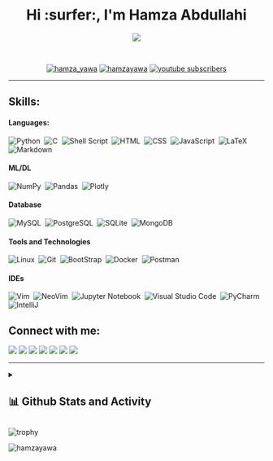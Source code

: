 <h1 align="center">Hi :surfer:, I'm Hamza Abdullahi</h1>
<!--
<a href="https://git.io/typing-svg"><img src="https://readme-typing-svg.demolab.com?font=Fira+Code&size=24&duration=4000&pause=1000&color=ff652f&center=true&vCenter=true&width=960&lines=A+Passionate+Software+Engineer;Learning+Programming+in+C%2C+Python;Bash+Scripting%2C+CLI%2C+Git+%26+Github;Full-Stack+Web+Developer;Data+Analysis%2C+Data+Engineering;Always+Learning+New+Things" alt="Typing SVG" /></a>
-->
<p align="center">
  <img src="https://readme-typing-svg.demolab.com/?lines=A+Passionate+Software+Engineer;Learning+Programming+in+C%2C+Python;Bash+Scripting%2C+CLI%2C+Git+%26+Github;Full-Stack+Web+Developer;Data+Analysis%2C+Data+Engineering;Always+Learning+New+Things&font=Fira%20Code&center=true&width=380&height=50&duration=4000&pause=1000&color=ff652f">
</p>


<!-- Social icons section -->
<br/>
<p align="center"> 
<a href="https://twitter.com/hamza_yawa" target="blank"><img src="https://img.shields.io/twitter/follow/hamza_yawa?color=1DA1F2&logo=twitter&style=for-the-badge" alt="hamza_yawa" /></a>
<a href="https://hamzayawa.github.io" target="blank"><img src="https://img.shields.io/website?label=HamzaYawa&style=for-the-badge&url=https%3A%2F%2Fhamzayawa.github.io" alt="hamzayawa" /></a>
<a href="https://www.youtube.com/@hamzayawa?sub_confirmation=1">
    <img alt="youtube subscribers" title="Subscribe to my YouTube channel" src="https://custom-icon-badges.demolab.com/youtube/channel/subscribers/UCMHODstcQSCydCwIJNhQBaQ?color=%23E05D44&label=SUBSCRIBE&logo=video&logoColor=white&style=for-the-badge&labelColor=CE4630"/></a>
</p>
<hr/>


## Skills:

#### Languages:

![Python](https://img.shields.io/badge/Python-121011?style=for-the-badge&logo=python&logoColor=white)&nbsp;
![C](https://img.shields.io/badge/C-121011?style=for-the-badge&logo=c&logoColor=white)&nbsp;
![Shell Script](https://img.shields.io/badge/Shell_Script-121011?style=for-the-badge&logo=gnu-bash&logoColor=white)&nbsp;
![HTML](https://img.shields.io/badge/HTML5-121011?style=for-the-badge&logo=html5&logoColor=white)&nbsp;
![CSS](https://img.shields.io/badge/CSS3-121011?style=for-the-badge&logo=css3&logoColor=white)&nbsp;
![JavaScript](https://img.shields.io/badge/JavaScript-121011?style=for-the-badge&logo=javascript&logoColor=white)&nbsp;
![LaTeX](https://img.shields.io/badge/latex-121011?style=for-the-badge&logo=latex&logoColor=white)&nbsp;
![Markdown](https://img.shields.io/badge/markdown-121011?style=for-the-badge&logo=markdown&logoColor=white)

#### ML/DL

![NumPy](https://img.shields.io/badge/numpy-ff652f?style=for-the-badge&logo=numpy&logoColor=white)&nbsp;
![Pandas](https://img.shields.io/badge/pandas-ff652f?style=for-the-badge&logo=pandas&logoColor=white)&nbsp;
![Plotly](https://img.shields.io/badge/Plotly-ff652f?style=for-the-badge&logo=plotly&logoColor=white)

#### Database

![MySQL](https://img.shields.io/badge/MySQL-00000F?style=for-the-badge&logo=mysql&logoColor=white)&nbsp;
![PostgreSQL](https://img.shields.io/badge/PostgreSQL-00000F?style=for-the-badge&logo=postgresql&logoColor=white)&nbsp;
![SQLite](https://img.shields.io/badge/SQLite-00000F?style=for-the-badge&logo=sqlite&logoColor=white)&nbsp;
![MongoDB](https://img.shields.io/badge/MongoDB-00000F?style=for-the-badge&logo=mongodb&logoColor=white)&nbsp;

#### Tools and Technologies

![Linux](https://img.shields.io/badge/Linux-ff652f?style=for-the-badge&logo=linux&logoColor=white)&nbsp;
![Git](https://img.shields.io/badge/GIT-ff652f?style=for-the-badge&logo=git&logoColor=white)&nbsp;
![BootStrap](https://img.shields.io/badge/Bootstrap-ff652f?style=for-the-badge&logo=bootstrap&logoColor=white)&nbsp;
![Docker](https://img.shields.io/badge/Docker-ff652f?style=for-the-badge&logo=docker&logoColor=white)&nbsp;
![Postman](https://img.shields.io/badge/Postman-ff652f?style=for-the-badge&logo=Postman&logoColor=white)&nbsp;
<!-- ![AWS](https://img.shields.io/badge/Amazon_AWS-232F3E?style=flat&logo=amazon-aws&logoColor=white)&nbsp;
![Google Cloud](https://img.shields.io/badge/Google_Cloud-4285F4?style=flat&logo=google-cloud&logoColor=white)&nbsp; 
![Django](https://img.shields.io/badge/Django-00000F?style=for-the-badge&logo=django&logoColor=green)&nbsp;
-->

#### IDEs

![Vim](https://img.shields.io/badge/VIM-00000F?style=for-the-badge&logo=vim&logoColor=white)&nbsp;
![NeoVim](https://img.shields.io/badge/NeoVim-00000F?&style=for-the-badge&logo=neovim&logoColor=white)&nbsp;
![Jupyter Notebook](https://img.shields.io/badge/jupyter-00000F?style=for-the-badge&logo=jupyter&logoColor=white)&nbsp;
![Visual Studio Code](https://img.shields.io/badge/Visual%20Studio%20Code-00000F?style=for-the-badge&logo=visual-studio-code&logoColor=white)&nbsp;
![PyCharm](https://img.shields.io/badge/pycharm-00000F?style=for-the-badge&logo=pycharm&logoColor=black&color=black&labelColor=white)&nbsp;
![IntelliJ](https://img.shields.io/badge/IntelliJ_IDEA-00000F.svg?style=for-the-badge&logo=intellij-idea&logoColor=white)&nbsp;

## Connect with me:

<p align = "center">

[<img src="https://img.shields.io/badge/kaggle-%2312100E.svg?&style=for-the-badge&logo=kaggle&logoColor=white&color=ff652f" />](https://www.kaggle.com/coachbabaa)
[<img src ="https://img.shields.io/badge/website-%23.svg?&style=for-the-badge&logo=www&logoColor=white%22&color=ff652f">](https://hamzayawa.github.io)
[<img src="https://img.shields.io/badge/twitter-%231DA1F2.svg?&style=for-the-badge&logo=twitter&logoColor=white&color=ff652f" />](https://twitter.com/hamza_yawa) 
[<img src="https://img.shields.io/badge/linkedin-%2312100E.svg?&style=for-the-badge&logo=linkedin&logoColor=white&color=ff652f" />](https://www.linkedin.com/in/hamza-abdullahi-yawa/)
[<img src="https://img.shields.io/badge/instagram-%2312100E.svg?&style=for-the-badge&logo=instagram&logoColor=white&color=ff652f" />](https://instagram.com/coachbabaa)
[<img src="https://img.shields.io/badge/Facebook-%2312100E.svg?style=for-the-badge&logo=facebook&logoColor=white&color=ff652f" />](https://web.facebook.com/coachbabaa)
 [<img src="https://img.shields.io/badge/GitLab-%2312100E.svg?style=for-the-badge&logo=gitlab&logoColor=white&color=ff652f" />](https://gitlab.com/hamzayawa)
</p>

<hr/>
<!--
<details>
  <summary>:zap: GitHub Top Languages</summary>

  <img align="left" alt="hamzayawa GitHub Top Lang" src="https://github-readme-stats.vercel.app/api/top-langs?username=hamzayawa&show_icons=true&hide_border=false&title_color=ff652f&icon_color=FFE400&bg_color=09131B&text_color=ffffff&border_color=0c1a25" />

</details>
-->

<details> 
  <summary><h2>📊 Github Stats and Activity</h2></summary>

  <h3>🔥 Streak Stats</h3>

  <!-- GitHub Readme Streak Stats - https://github.com/DenverCoder1/github-readme-streak-stats -->
  <p>
    <a href="https://github.com/hamzayawa/github-readme-streak-stats">
      <img title="🔥 Get streak stats for your profile at git.io/streak-stats" alt="hamzayawa's streak" src="https://streak-stats.demolab.com/?user=hamzayawa&theme=monokai-metallian&hide_border=true"/>
    </a>
    <p>🔥 Get streak stats for your profile at <a href="https://git.io/streak-stats">git.io/streak-stats</a></p>
  </p>

  <h3>💻 GitHub Profile Stats</h3>

  <!-- https://github.com/anuraghazra/github-readme-stats -->

  <a href="https://github.com/anuraghazra/github-readme-stats"><img alt="HamzaYawa's Github Stats" src="https://denvercoder1-github-readme-stats.vercel.app/api/?username=hamzayawa&show_icons=true&include_all_commits=true&count_private=true&theme=react&hide_border=true&bg_color=1F222E&title_color=F85D7F&icon_color=F8D866" height="192px"/></a>
  <a href="https://github.com/anuraghazra/github-readme-stats"><img alt="hamzayawa's Top Languages" src="https://denvercoder1-github-readme-stats.vercel.app/api/top-langs/?username=hamzayawa&langs_count=8&layout=compact&theme=react&hide_border=true&bg_color=1F222E&title_color=F85D7F&icon_color=F8D866&hide=Jupyter%20Notebook,Roff" height="192px"/></a>
  <br/>

  <b>Note:</b> Top languages is only a metric of the languages my public code consists of and doesn't reflect experience or skill level.
  
  <!-- https://github.com/ashutosh00710/github-readme-activity-graph -->

  <a href="https://github.com/ashutosh00710/github-readme-activity-graph"><img alt="hamzayawa's Activity Graph" src="https://github-readme-activity-graph.cyclic.app/graph/?username=hamzayawa&bg_color=1F222E&color=F8D866&line=F85D7F&point=FFFFFF&hide_border=true" /></a>

</details>

<!--
<details> 
  <summary><h2>🏷️ Holopin Badges</h2></summary>

  <p><a href="https://holopin.io/@hamzayawa"><img src="https://holopin.me/hamzayawa" alt="@hamzayawa&#39;s Holopin board"></a></p>
</details>
-->
<!--<p align="left"> <a href="https://github.com/ryo-ma/github-profile-trophy"><img src="https://github-profile-trophy.vercel.app/?username=hamzayawa" alt="hamzayawa" /></a> </p>
-->
![trophy](https://github-profile-trophy.vercel.app/?username=hamzayawa&theme=onedark)

<p align="left"> <img src="https://komarev.com/ghpvc/?username=hamzayawa&label=Profile%20views&color=0e75b6&style=flat" alt="hamzayawa" /> </p>
